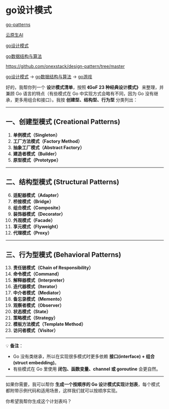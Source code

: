 # go设计模式

[go-patterns](https://github.com/tmrts/go-patterns)

[云原生AI](https://www.yuque.com/onex/zsxq/asqq8sfnh5i3kuyz)

[go设计模式](https://feizaonet.feishu.cn/wiki/QMtxw0Pzhimb0PkoZj1coWhxnrh)

[go数据结构与算法](https://github.com/TheAlgorithms/Go)

https://github.com/onexstack/design-pattern/tree/master

[go设计模式](https://github.com/lee501/go-patterns) -> [go数据结构与算法](https://github.com/0xAX/go-algorithms) -> [go游戏](https://github.com/hyper0x/awesome-go-China/blob/master/zh_CN/README.md#game-development)


好的，我帮你列一个 **设计模式清单**，按照 **《GoF 23 种经典设计模式》** 来整理，并兼顾 Go 语言的特点（有些模式在 Go 中实现方式会略有不同，因为 Go 没有继承，更多用组合和接口）。我按 **创建型、结构型、行为型** 分类列出：

---

## **一、创建型模式 (Creational Patterns)**

1. **单例模式（Singleton）**
2. **工厂方法模式（Factory Method）**
3. **抽象工厂模式（Abstract Factory）**
4. **建造者模式（Builder）**
5. **原型模式（Prototype）**

---

## **二、结构型模式 (Structural Patterns)**

6. **适配器模式（Adapter）**
7. **桥接模式（Bridge）**
8. **组合模式（Composite）**
9. **装饰器模式（Decorator）**
10. **外观模式（Facade）**
11. **享元模式（Flyweight）**
12. **代理模式（Proxy）**

---

## **三、行为型模式 (Behavioral Patterns)**

13. **责任链模式（Chain of Responsibility）**
14. **命令模式（Command）**
15. **解释器模式（Interpreter）**
16. **迭代器模式（Iterator）**
17. **中介者模式（Mediator）**
18. **备忘录模式（Memento）**
19. **观察者模式（Observer）**
20. **状态模式（State）**
21. **策略模式（Strategy）**
22. **模板方法模式（Template Method）**
23. **访问者模式（Visitor）**

---

💡 **备注**：

* Go 没有类继承，所以在实现很多模式时更多依赖 **接口(interface) + 组合(struct embedding)**。
* 有些模式在 Go 里使用 **闭包、函数变量、channel 或 goroutine** 会更自然。

---

如果你需要，我可以帮你 **生成一个按顺序的 Go 设计模式实现计划表**，每个模式都附带示例代码和适用场景，这样我们就可以按顺序实现。

你希望我帮你生成这个计划表吗？
